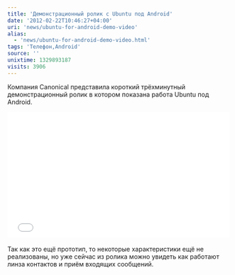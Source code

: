 ```yaml
---
title: 'Демонстрационный ролик с Ubuntu под Android'
date: '2012-02-22T10:46:27+04:00'
uri: 'news/ubuntu-for-android-demo-video'
alias: 
  - 'news/ubuntu-for-android-demo-video.html'
tags: 'Телефон,Android'
source: ''
unixtime: 1329893187
visits: 3906
---
```

Компания Canonical представила короткий трёхминутный демонстрационный ролик в котором показана работа Ubuntu под Android.

<iframe width="500" height="284" src="//www.youtube.com/embed/3pZUCKt0RKc" frameborder="0" allowfullscreen=""></iframe> 

Так как это ещё прототип, то некоторые характеристики ещё не реализованы, но уже сейчас из ролика можно увидеть как работают линза контактов и приём входящих сообщений.
